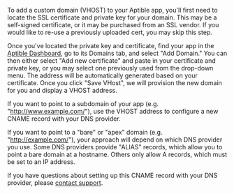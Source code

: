 To add a custom domain (VHOST) to your Aptible app, you'll first need to locate the SSL certificate and private key for your domain. This may be a self-signed certificate, or it may be purchased from an SSL vendor. If you would like to re-use a previously uploaded cert, you may skip this step.

Once you've located the private key and certificate, find your app in the [Aptible Dashboard](https://dashboard.aptible.com), go to its Domains tab, and select "Add Domain." You can then either select "Add new certificate" and paste in your certificate and private key, or you may select one previously used from the drop-down menu.  The address will be automatically generated based on your certificate. Once you click "Save VHost", we will provision the new domain for you and display a VHOST address.

If you want to point to a subdomain of your app (e.g. "http://www.example.com/"), use the VHOST address to configure a new CNAME record with your DNS provider. 

If you want to point to a "bare" or "apex" domain (e.g. "http://example.com/"), your approach will depend on which DNS provider you use. Some DNS providers provide "ALIAS" records, which allow you to point a bare domain at a hostname. Others only allow A records, which must be set to an IP address.

If you have questions about setting up this CNAME record with your DNS provider, please [contact support](https://support.aptible.com/contact).
